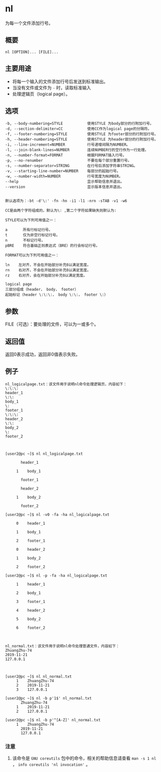 #  nl

为每一个文件添加行号。

##  概要

    
    
    nl [OPTION]... [FILE]...
    

##  主要用途

  * 将每一个输入的文件添加行号后发送到标准输出。 
  * 当没有文件或文件为 ` - ` 时，读取标准输入 
  * 处理逻辑页（logical page）。 

##  选项

    
    
    -b, --body-numbering=STYLE           使用STYLE 为body部分的行附加行号。
    -d, --section-delimiter=CC           使用CC作为logical page的分隔符。
    -f, --footer-numbering=STYLE         使用STYLE 为footer部分的行附加行号。
    -h, --header-numbering=STYLE         使用STYLE 为header部分的行附加行号。
    -i, --line-increment=NUMBER          行号递增间隔为NUMBER。
    -l, --join-blank-lines=NUMBER        连续NUMBER行的空行作为一行处理。
    -n, --number-format=FORMAT           根据FORMAT插入行号。
    -p, --no-renumber                    不要在每个部分重置行号。
    -s, --number-separator=STRING        在行号后添加字符串STRING。
    -v, --starting-line-number=NUMBER    每部分的起始行号。
    -w, --number-width=NUMBER            行号宽度为NUMBER。
    --help                               显示帮助信息并退出。
    --version                            显示版本信息并退出。
    
    
    默认选项为：-bt -d'\:' -fn -hn -i1 -l1 -nrn -sTAB -v1 -w6
    
    CC是由两个字符组成的，默认为\: ,第二个字符如果缺失则默认为:
    
    STYLE可以为下列可用值之一：
    
    a       所有行标记行号。
    t       仅为非空行标记行号。
    n       不标记行号。
    pBRE    符合基础正则表达式（BRE）的行会标记行号。
    
    FORMAT可以为下列可用值之一：
    
    ln    左对齐，不会在开始部分补充0以满足宽度。
    rn    右对齐，不会在开始部分补充0以满足宽度。
    rz    右对齐，会在开始部分补充0以满足宽度。
    
    logical page
    三部分组成（header， body， footer）
    起始标记（header \:\:\:， body \:\:， footer \:）
    

##  参数

FILE（可选）：要处理的文件，可以为一或多个。

##  返回值

返回0表示成功，返回非0值表示失败。

##  例子

    
    
    nl_logicalpage.txt：该文件用于说明nl命令处理逻辑页，内容如下：
    \:\:\:
    header_1
    \:\:
    body_1
    \:
    footer_1
    \:\:\:
    header_2
    \:\:
    body_2
    \:
    footer_2
    
    
    
    [user2@pc ~]$ nl nl_logicalpage.txt
    
           header_1
    
         1    body_1
    
           footer_1
    
           header_2
    
         1    body_2
    
           footer_2
    
    [user2@pc ~]$ nl -v0 -fa -ha nl_logicalpage.txt
    
         0    header_1
    
         1    body_1
    
         2    footer_1
    
         0    header_2
    
         1    body_2
    
         2    footer_2
    
    [user2@pc ~]$ nl -p -fa -ha nl_logicalpage.txt
    
         1    header_1
    
         2    body_1
    
         3    footer_1
    
         4    header_2
    
         5    body_2
    
         6    footer_2
    
    
    
    nl_normal.txt：该文件用于说明nl命令处理普通文件，内容如下：
    ZhuangZhu-74
    2019-11-21
    127.0.0.1
    
    
    
    [user2@pc ~]$ nl nl_normal.txt
         1    ZhuangZhu-74
         2    2019-11-21
         3    127.0.0.1
    
    [user2@pc ~]$ nl -b p'1$' nl_normal.txt
           ZhuangZhu-74
         1    2019-11-21
         2    127.0.0.1
    
    [user2@pc ~]$ nl -b p'^[A-Z]' nl_normal.txt
         1    ZhuangZhu-74
           2019-11-21
           127.0.0.1
    

###  注意

  1. 该命令是 ` GNU coreutils ` 包中的命令，相关的帮助信息请查看 ` man -s 1 nl ` ， ` info coreutils 'nl invocation' ` 。 

